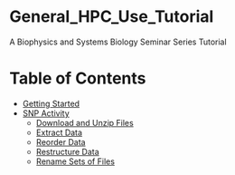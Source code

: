 # General_HPC_Use_Tutorial
A Biophysics and Systems Biology Seminar Series Tutorial

Table of Contents
=================
* [Getting Started](https://github.com/KerriganBlake/Parallelized-WES-Analysis/blob/master/Resource_Processing.md#resources)
* [SNP Activity](https://github.com/KerriganBlake/Parallelized-WES-Analysis/blob/master/Resource_Processing.md#resources)
  * [Download and Unzip Files](https://github.com/KerriganBlake/Parallelized-WES-Analysis/blob/master/Resource_Processing.md#resources)
  * [Extract Data](https://github.com/KerriganBlake/Parallelized-WES-Analysis/blob/master/Resource_Processing.md#resources)
  * [Reorder Data](https://github.com/KerriganBlake/Parallelized-WES-Analysis/blob/master/Resource_Processing.md#resources)
  * [Restructure Data](https://github.com/KerriganBlake/Parallelized-WES-Analysis/blob/master/Resource_Processing.md#resources)
  * [Rename Sets of Files](https://github.com/KerriganBlake/Parallelized-WES-Analysis/blob/master/Resource_Processing.md#resources)


